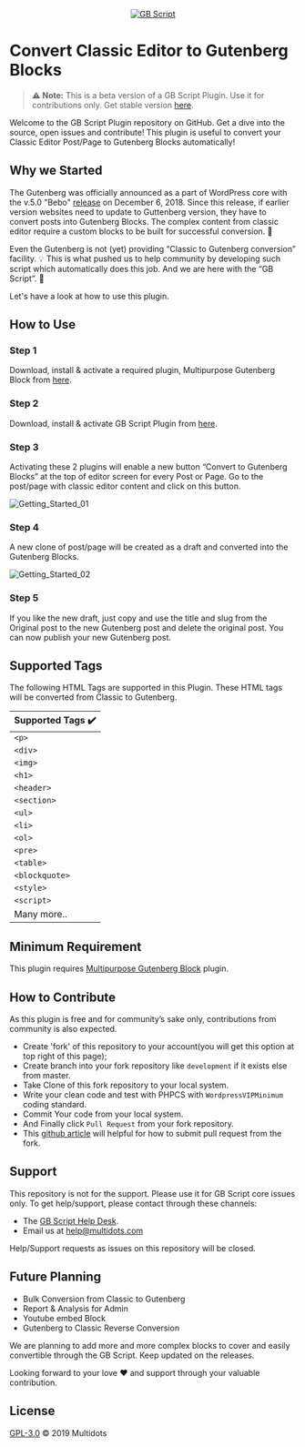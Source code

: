 <p align="center"><a href="#"><img src="https://encrypted-tbn0.gstatic.com/images?q=tbn:ANd9GcR9pLRtO05PaBPP38tfi8Gh10sMswfMtaawL0rcQIxpliJj82CB" alt="GB Script"></a></p>

# Convert Classic Editor to Gutenberg Blocks

> **⚠️ Note:** This is a beta version of a GB Script Plugin. Use it for contributions only. Get stable version [here](#).


Welcome to the GB Script Plugin repository on GitHub. Get a dive into the source, open issues and contribute! This plugin is useful to convert your Classic Editor Post/Page to Gutenberg Blocks automatically!

## Why we Started 

The Gutenberg was officially announced as a part of WordPress core with the v.5.0 "Bebo" [release](https://wordpress.org/news/2018/12/bebo/) on December 6, 2018. Since this release, if earlier version websites need to update to Guttenberg version, they have to convert posts into Gutenberg Blocks. The complex content from classic editor require a custom blocks to be built for successful conversion. 💭

Even the Gutenberg is not (yet) providing “Classic to Gutenberg conversion” facility. 💡 This is what pushed us to help community by developing such script which automatically does this job. 
And we are here with the “GB Script”. 🤗

Let's have a look at how to use this plugin.

## How to Use

### Step 1

Download, install & activate a required plugin, Multipurpose Gutenberg Block from [here](https://wordpress.org/plugins/multipurpose-block/).

### Step 2

Download, install & activate GB Script Plugin from [here](#).

### Step 3

Activating these 2 plugins will enable a new button “Convert to Gutenberg Blocks” at the top of editor screen for every Post or Page. Go to the post/page with classic editor content and click on this button.

![Getting_Started_01](https://user-images.githubusercontent.com/25176325/57845846-7593fd00-77f0-11e9-8c67-53800056723c.png)

### Step 4

A new clone of post/page will be created as a draft and converted into the Gutenberg Blocks.

![Getting_Started_02](https://user-images.githubusercontent.com/25176325/57845868-83e21900-77f0-11e9-8308-d9c21b888deb.png)

### Step 5

If you like the new draft, just copy and use the title and slug from the Original post to the new Gutenberg post and delete the original post. You can now publish your new Gutenberg post.

## Supported Tags 

The following HTML Tags are supported in this Plugin. These HTML tags will be converted from Classic to Gutenberg.

Supported Tags ✔️ |
----- |
`<p>`  |
`<div>` |
`<img>` |
`<h1>` |
`<header>` |
`<section>` |
`<ul>` |
`<li>` |
`<ol>` |
`<pre>` |
`<table>` |
`<blockquote>` |
`<style>` |
`<script>` |
Many more.. |

## Minimum Requirement 

This plugin requires [Multipurpose Gutenberg Block](https://wordpress.org/plugins/multipurpose-block/) plugin.


## How to Contribute 

As this plugin is free and for community’s sake only, contributions from community is also expected.

- Create 'fork' of this repository to your account(you will get this option at top right of this page);
- Create branch into your fork repository like `development` if it exists else from master.
- Take Clone of this fork repository to your local system.
- Write your clean code and test with PHPCS with `WordpressVIPMinimum` coding standard.
- Commit Your code from your local system. 
- And Finally click `Pull Request` from your fork repository.
- This [github article](https://help.github.com/en/articles/creating-a-pull-request-from-a-fork) will helpful for how to submit pull request from the fork.

## Support 
This repository is not for the support. Please use it for GB Script core issues only. To get help/support, please contact through these channels:

* The [GB Script Help Desk](#).
* Email us at [help@multidots.com](mailto:help@multidots.com)

Help/Support requests as issues on this repository will be closed.

## Future Planning 

* Bulk Conversion from Classic to Gutenberg
* Report & Analysis for Admin
* Youtube embed Block
* Gutenberg to Classic Reverse Conversion

We are planning to add more and more complex blocks to cover and easily convertible through the GB Script. Keep updated on the releases. 

Looking forward to your love ❤️ and support through your valuable contribution.

## License 

[GPL-3.0](LICENSE) © 2019 Multidots
